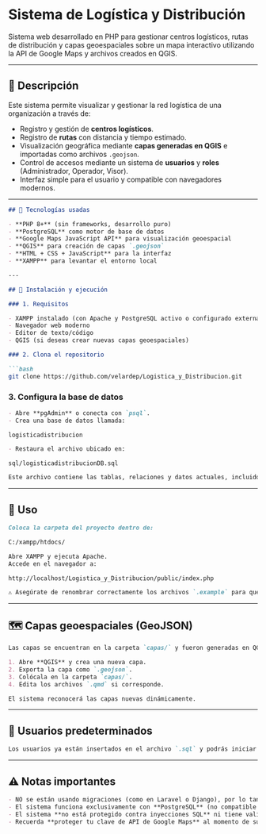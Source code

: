 # Sistema de Logística y Distribución

Sistema web desarrollado en PHP para gestionar centros logísticos, rutas de distribución y capas geoespaciales sobre un mapa interactivo utilizando la API de Google Maps y archivos creados en QGIS.

---

## 📌 Descripción

Este sistema permite visualizar y gestionar la red logística de una organización a través de:

- Registro y gestión de **centros logísticos**.
- Registro de **rutas** con distancia y tiempo estimado.
- Visualización geográfica mediante **capas generadas en QGIS** e importadas como archivos `.geojson`.
- Control de accesos mediante un sistema de **usuarios** y **roles** (Administrador, Operador, Visor).
- Interfaz simple para el usuario y compatible con navegadores modernos.

---

````md
## 🔧 Tecnologías usadas

- **PHP 8+** (sin frameworks, desarrollo puro)
- **PostgreSQL** como motor de base de datos
- **Google Maps JavaScript API** para visualización geoespacial
- **QGIS** para creación de capas `.geojson`
- **HTML + CSS + JavaScript** para la interfaz
- **XAMPP** para levantar el entorno local

---

## 🚀 Instalación y ejecución

### 1. Requisitos

- XAMPP instalado (con Apache y PostgreSQL activo o configurado externamente)
- Navegador web moderno
- Editor de texto/código
- QGIS (si deseas crear nuevas capas geoespaciales)

### 2. Clona el repositorio

```bash
git clone https://github.com/velardep/Logistica_y_Distribucion.git
````

### 3. Configura la base de datos

```md
- Abre **pgAdmin** o conecta con `psql`.
- Crea una base de datos llamada:
```

```pgsql
logisticadistribucion
```

```md
- Restaura el archivo ubicado en:
```

```bash
sql/logisticadistribucionDB.sql
```

```md
Este archivo contiene las tablas, relaciones y datos actuales, incluidos los usuarios creados.
```

---

## 🧪 Uso

```md
Coloca la carpeta del proyecto dentro de:
```

```bash
C:/xampp/htdocs/
```

```md
Abre XAMPP y ejecuta Apache.
Accede en el navegador a:
```

```bash
http://localhost/Logistica_y_Distribucion/public/index.php
```

```md
⚠️ Asegúrate de renombrar correctamente los archivos `.example` para que el sistema funcione.
```

---

## 🗺️ Capas geoespaciales (GeoJSON)

```md
Las capas se encuentran en la carpeta `capas/` y fueron generadas en QGIS. Para agregar nuevas capas (por ejemplo, estaciones, hospitales, etc.):

1. Abre **QGIS** y crea una nueva capa.
2. Exporta la capa como `.geojson`.
3. Colócala en la carpeta `capas/`.
4. Edita los archivos `.qmd` si corresponde.

El sistema reconocerá las capas nuevas dinámicamente.
```

---

## 👥 Usuarios predeterminados

```md
Los usuarios ya están insertados en el archivo `.sql` y podrás iniciar sesión con alguno para probar la plataforma.
```

---

## ⚠️ Notas importantes

```md
- NO se están usando migraciones (como en Laravel o Django), por lo tanto, la base de datos debe ser restaurada manualmente desde el archivo `.sql`.
- El sistema funciona exclusivamente con **PostgreSQL** (no compatible con MySQL por diferencias en sintaxis y funciones).
- El sistema **no está protegido contra inyecciones SQL** ni tiene validación robusta; se recomienda usarlo solo para fines educativos o pruebas.
- Recuerda **proteger tu clave de API de Google Maps** al momento de subir a producción.
```

```
```
